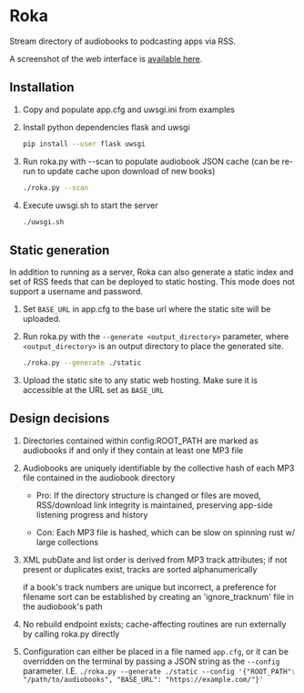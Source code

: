 # Roka

Stream directory of audiobooks to podcasting apps via RSS.

A screenshot of the web interface is [available here](screenshots/web.png).

## Installation

1. Copy and populate app.cfg and uwsgi.ini from examples

2. Install python dependencies flask and uwsgi

    ```bash
    pip install --user flask uwsgi
    ```

3. Run roka.py with --scan to populate audiobook JSON cache (can be re-run to
   update cache upon download of new books)

    ```bash
    ./roka.py --scan
    ```

4. Execute uwsgi.sh to start the server

    ```bash
    ./uwsgi.sh
    ```

## Static generation

In addition to running as a server, Roka can also generate a static index and
set of RSS feeds that can be deployed to static hosting. This mode does not
support a username and password.

1. Set `BASE_URL` in app.cfg to the base url where the static site will be
   uploaded.

2. Run roka.py with the `--generate <output_directory>` parameter, where
   `<output_directory>` is an output directory to place the generated site.

   ```bash
   ./roka.py --generate ./static
   ```

3. Upload the static site to any static web hosting. Make sure it is accessible
   at the URL set as `BASE_URL`

## Design decisions

1. Directories contained within config:ROOT_PATH are marked as audiobooks if and
   only if they contain at least one MP3 file

2. Audiobooks are uniquely identifiable by the collective hash of each MP3 file
   contained in the audiobook directory

   * Pro: If the directory structure is changed or files are moved, RSS/download
     link integrity is maintained, preserving app-side listening progress and
     history

   * Con: Each MP3 file is hashed, which can be slow on spinning rust w/ large
     collections

3. XML pubDate and list order is derived from MP3 track attributes; if not
   present or duplicates exist, tracks are sorted alphanumerically

   if a book's track numbers are unique but incorrect, a preference for filename
   sort can be established by creating an 'ignore_tracknum' file in the
   audiobook's path

4. No rebuild endpoint exists; cache-affecting routines are run externally by
   calling roka.py directly

5. Configuration can either be placed in a file named `app.cfg`, or it can be
   overridden on the terminal by passing a JSON string as the `--config`
   parameter. I.E. `./roka.py --generate ./static --config '{"ROOT_PATH":
   "/path/to/audiobooks", "BASE_URL": "https://example.com/"}'`
